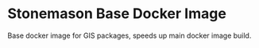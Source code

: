 # Stonemason Base Docker Image

Base docker image for GIS packages, speeds up main docker image build.
